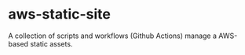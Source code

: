 # aws-static-site
A collection of scripts and workflows (Github Actions) manage a AWS-based static assets.
